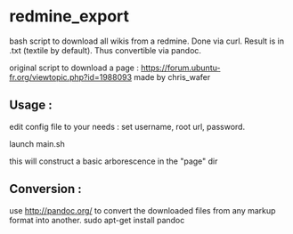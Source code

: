 # redmine_export
bash script to download all wikis from a redmine. Done  via curl. Result is in .txt (textile by default). Thus convertible via pandoc.

original script to download a page :  https://forum.ubuntu-fr.org/viewtopic.php?id=1988093 made by chris_wafer

## Usage :

edit config file to your needs : set username, root url, password.

launch main.sh

this will construct a basic arborescence in the "page" dir

## Conversion :

use http://pandoc.org/ to convert the downloaded files from any markup format into another.
sudo apt-get install pandoc
